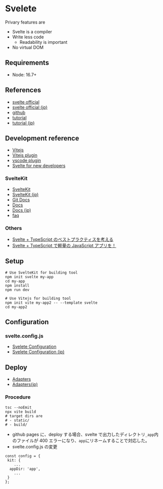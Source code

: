 # Svelete

Privary features are

- Svelte is a compiler
- Write less code
  - Readability is important
- No virtual DOM

## Requirements

- Node: 16.7+

## References

- [svelte official](https://svelte.dev/)
- [svelte official (jp)](https://svelte.jp/)
- [github](https://github.com/sveltejs/svelte)
- [tutorial](https://svelte.dev/tutorial/basics)
- [tutorial (jp)](https://svelte.jp/tutorial/basics)

## Development reference

- [Vitejs](https://vitejs.dev/)
- [Vitejs plugin](https://github.com/sveltejs/vite-plugin-svelte/)
- [vscode plugin](https://marketplace.visualstudio.com/items?itemName=svelte.svelte-vscode)
- [Svelte for new developers](https://svelte.jp/blog/svelte-for-new-developers)

### SvelteKit

- [SvelteKit](https://kit.svelte.dev/)
- [SvelteKit (jp)](https://kit.svelte.jp/)
- [Git Docs](https://github.com/sveltejs/kit/tree/master/documentation/docs)
- [Docs](https://kit.svelte.dev/docs/introduction)
- [Docs (jp)](https://kit.svelte.jp/docs/introduction)
- [faq](https://kit.svelte.dev/faq)

### Others

- [Svelte + TypeScript のベストプラクティスを考える](https://zenn.dev/mizchi/scraps/a5644f129032aa)
- [Svelte + TypeScript で軽量の JavaScript アプリを！](https://qiita.com/tronicboy/items/923fef6122ed3cf7031f)

## Setup

```
# Use SvelteKit for building tool
npm init svelte my-app
cd my-app
npm install
npm run dev

# Use Vitejs for building tool
npm init vite my-app2 -- --template svelte
cd my-app2
```

## Configuration

### svelte.config.js

- [Svelete Configuration](https://kit.svelte.dev/docs/configuration)
- [Svelete Configuration (jp)](https://kit.svelte.jp/docs/configuration)

## Deploy

- [Adapters](https://kit.svelte.dev/docs/adapters)
- [Adapters(jp)](https://kit.svelte.jp/docs/adapters)

### Procedure

```
tsc --noEmit
npx vite build
# target dirs are
# - static/
# - build/
```

- github pages に、deploy する場合、svelte で出力したディレクトリ`_app`内のファイルが 400 エラーになり、`app`にリネームすることで対応した。
- svelte.config.js の変更

```
const config = {
 kit: {
    ...
  appDir: 'app',
    ...
 }
};

```
